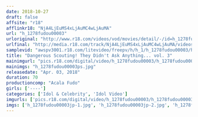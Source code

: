 ```yaml
---
date: 2018-10-27
draft: false
affsite: "r18"
afflinkr18: "NjA4LjEuMS4xLjAuMC4wLjAuMA"
url: "h_1278fudou00003"
urloriginal: "http://www.r18.com/videos/vod/movies/detail/-/id=h_1278fudou00003"
urlfinal: "http://media.r18.com/track/NjA4LjEuMS4xLjAuMC4wLjAuMA/videos/vod/movies/detail/-/id=h_1278fudou00003"
samplevid: "awspv3001.r18.com/litevideo/freepv/h/h_1/h_1278fudou00003/h_1278fudou00003_dmb_w.mp4"
title: "Dangerous Scouting! They Didn't Ask Anything... vol. 3"
mainimgurl: "pics.r18.com/digital/video/h_1278fudou00003/h_1278fudou00003ps.jpg"
mainimgs: "h_1278fudou00003ps.jpg"
releasedate: "Apr. 03, 2018"
duration: 70
productioncomp: "Acala Fudo"
girls: ['----']
categories: ['Idol & Celebrity', 'Idol Video']
imgurls: ['pics.r18.com/digital/video/h_1278fudou00003/h_1278fudou00003jp-1.jpg', 'pics.r18.com/digital/video/h_1278fudou00003/h_1278fudou00003jp-2.jpg', 'pics.r18.com/digital/video/h_1278fudou00003/h_1278fudou00003jp-3.jpg', 'pics.r18.com/digital/video/h_1278fudou00003/h_1278fudou00003jp-4.jpg', 'pics.r18.com/digital/video/h_1278fudou00003/h_1278fudou00003jp-5.jpg', 'pics.r18.com/digital/video/h_1278fudou00003/h_1278fudou00003jp-6.jpg', 'pics.r18.com/digital/video/h_1278fudou00003/h_1278fudou00003jp-7.jpg', 'pics.r18.com/digital/video/h_1278fudou00003/h_1278fudou00003jp-8.jpg', 'pics.r18.com/digital/video/h_1278fudou00003/h_1278fudou00003jp-9.jpg', 'pics.r18.com/digital/video/h_1278fudou00003/h_1278fudou00003jp-10.jpg', 'pics.r18.com/digital/video/h_1278fudou00003/h_1278fudou00003jp-11.jpg', 'pics.r18.com/digital/video/h_1278fudou00003/h_1278fudou00003jp-12.jpg', 'pics.r18.com/digital/video/h_1278fudou00003/h_1278fudou00003jp-13.jpg', 'pics.r18.com/digital/video/h_1278fudou00003/h_1278fudou00003jp-14.jpg', 'pics.r18.com/digital/video/h_1278fudou00003/h_1278fudou00003jp-15.jpg', 'pics.r18.com/digital/video/h_1278fudou00003/h_1278fudou00003jp-16.jpg', 'pics.r18.com/digital/video/h_1278fudou00003/h_1278fudou00003jp-17.jpg', 'pics.r18.com/digital/video/h_1278fudou00003/h_1278fudou00003jp-18.jpg', 'pics.r18.com/digital/video/h_1278fudou00003/h_1278fudou00003jp-19.jpg', 'pics.r18.com/digital/video/h_1278fudou00003/h_1278fudou00003jp-20.jpg']
imgs: ['h_1278fudou00003jp-1.jpg', 'h_1278fudou00003jp-2.jpg', 'h_1278fudou00003jp-3.jpg', 'h_1278fudou00003jp-4.jpg', 'h_1278fudou00003jp-5.jpg', 'h_1278fudou00003jp-6.jpg', 'h_1278fudou00003jp-7.jpg', 'h_1278fudou00003jp-8.jpg', 'h_1278fudou00003jp-9.jpg', 'h_1278fudou00003jp-10.jpg', 'h_1278fudou00003jp-11.jpg', 'h_1278fudou00003jp-12.jpg', 'h_1278fudou00003jp-13.jpg', 'h_1278fudou00003jp-14.jpg', 'h_1278fudou00003jp-15.jpg', 'h_1278fudou00003jp-16.jpg', 'h_1278fudou00003jp-17.jpg', 'h_1278fudou00003jp-18.jpg', 'h_1278fudou00003jp-19.jpg', 'h_1278fudou00003jp-20.jpg']
---
```

